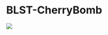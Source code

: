 # BLST-CherryBomb


<img src="https://user-images.githubusercontent.com/58718316/174298977-563a96a2-4e4f-470a-88f3-cd71dcb44ade.png">
